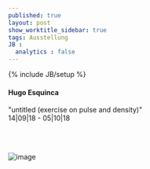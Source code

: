 ```yaml
---
published: true
layout: post
show_worktitle_sidebar: true
tags: Ausstellung
JB :
  analytics : false
---
```


{% include JB/setup %}




<p>
<h4>Hugo Esquinca</h4>
"untitled (exercise on pulse and density)"<br />
14|09|18 - 05|10|18 

<br /><br />
</p><p>
<img src="{{ site.url }}/images/hugo_esquinca_anonym.jpg" alt="image">
</p>